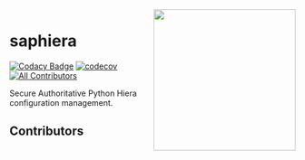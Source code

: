 <!-- markdownlint-disable-next-line first-line-heading -->
<img src="img/saphiera.png" align="right" width="250px"/>

# saphiera

[![Codacy Badge](https://app.codacy.com/project/badge/Grade/a060b69ebb37442ca97cd2ae6e16c837)](https://app.codacy.com?utm_source=gh&utm_medium=referral&utm_content=&utm_campaign=Badge_grade)
[![codecov](https://codecov.io/github/Pillar-ML/saphiera/graph/badge.svg?token=RoEGmqXs38)](https://codecov.io/github/Pillar-ML/saphiera)
[![All Contributors](https://img.shields.io/github/all-contributors/Pillar-ML/saphiera?color=ee8449&style=flat-square)](#contributors)

Secure Authoritative Python Hiera configuration management.

## Contributors

<!-- ALL-CONTRIBUTORS-LIST:START -->
<!-- prettier-ignore-start -->
<!-- markdownlint-disable -->

<!-- markdownlint-restore -->
<!-- prettier-ignore-end -->

<!-- ALL-CONTRIBUTORS-LIST:END -->
